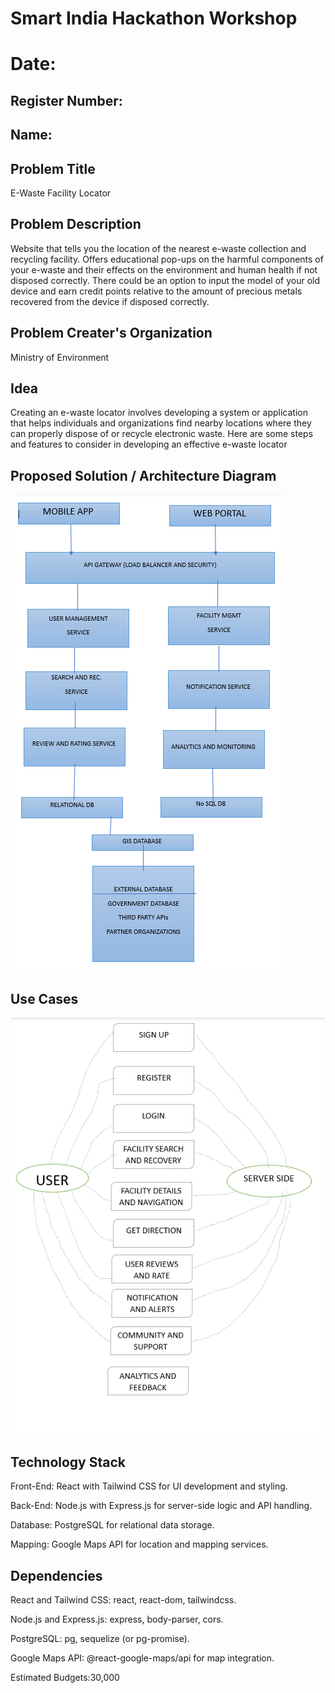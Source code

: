# Smart India Hackathon Workshop
# Date:
## Register Number:
## Name:
## Problem Title
E-Waste Facility Locator
## Problem Description
Website that tells you the location of the nearest e-waste collection and recycling facility. Offers educational pop-ups on the harmful components of your e-waste and their effects on the environment and human health if not disposed correctly. There could be an option to input the model of your old device and earn credit points relative to the amount of precious metals recovered from the device if disposed correctly.
## Problem Creater's Organization
Ministry of Environment

## Idea

Creating an e-waste locator involves developing a system or application that helps individuals and organizations find nearby locations where they can properly dispose of or recycle electronic waste. Here are some steps and features to consider in developing an effective e-waste locator

## Proposed Solution / Architecture Diagram
![alt text](<Screenshot 2024-05-18 093935.png>)

## Use Cases
![alt text](<Screenshot 2024-05-18 093944.png>)

## Technology Stack

Front-End: React with Tailwind CSS for UI development and styling.

Back-End: Node.js with Express.js for server-side logic and API handling.

Database: PostgreSQL for relational data storage.

Mapping: Google Maps API for location and mapping services.



## Dependencies

React and Tailwind CSS: react, react-dom, tailwindcss.

Node.js and Express.js: express, body-parser, cors.

PostgreSQL: pg, sequelize (or pg-promise).

Google Maps API: @react-google-maps/api for map integration.

Estimated Budgets:30,000
